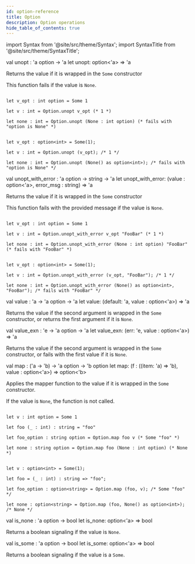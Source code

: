 ```yaml
---
id: option-reference
title: Option
description: Option operations
hide_table_of_contents: true
---
```


import Syntax from '@site/src/theme/Syntax';
import SyntaxTitle from '@site/src/theme/SyntaxTitle';

<SyntaxTitle syntax="cameligo">
val unopt : 'a option -> 'a
</SyntaxTitle>

<SyntaxTitle syntax="jsligo">
let unopt: option&lt;'a&gt; => 'a
</SyntaxTitle>

Returns the value if it is wrapped in the `Some` constructor

This function fails if the value is `None`.

<Syntax syntax="cameligo">

```cameligo group=option_unopt

let v_opt : int option = Some 1

let v : int = Option.unopt v_opt (* 1 *)

let none : int = Option.unopt (None : int option) (* fails with "option is None" *)

```

</Syntax>

<Syntax syntax="jsligo">

```jsligo group=option_unopt

let v_opt : option<int> = Some(1);

let v : int = Option.unopt (v_opt); /* 1 */

let none : int = Option.unopt (None() as option<int>); /* fails with "option is None" */

```

</Syntax>

<SyntaxTitle syntax="cameligo">
val unopt_with_error : 'a option -> string -> 'a
</SyntaxTitle>

<SyntaxTitle syntax="jsligo">
let unopt_with_error: (value : option&lt;'a&gt;, error_msg : string) => 'a
</SyntaxTitle>

Returns the value if it is wrapped in the `Some` constructor

This function fails with the provided message if the value is `None`.

<Syntax syntax="cameligo">

```cameligo group=option_unopt_with_error

let v_opt : int option = Some 1

let v : int = Option.unopt_with_error v_opt "FooBar" (* 1 *)

let none : int = Option.unopt_with_error (None : int option) "FooBar" (* fails with "FooBar" *)

```

</Syntax>

<Syntax syntax="jsligo">

```jsligo group=option_unopt_with_error

let v_opt : option<int> = Some(1);

let v : int = Option.unopt_with_error (v_opt, "FooBar"); /* 1 */

let none : int = Option.unopt_with_error (None() as option<int>, "FooBar"); /* fails with "FooBar" */

```

</Syntax>

<SyntaxTitle syntax="cameligo">
val value : 'a -> 'a option -> 'a
</SyntaxTitle>

<SyntaxTitle syntax="jsligo">
let value: (default: 'a, value : option&lt;'a&gt;) => 'a
</SyntaxTitle>

Returns the value if the second argument is wrapped in the `Some` constructor, or returns the first argument if it is `None`.

<SyntaxTitle syntax="cameligo">
val value_exn : 'e -> 'a option -> 'a
</SyntaxTitle>

<SyntaxTitle syntax="jsligo">
let value_exn: (err: 'e, value : option&lt;'a&gt;) => 'a
</SyntaxTitle>

Returns the value if the second argument is wrapped in the `Some` constructor, or fails with the first value if it is `None`.


<SyntaxTitle syntax="cameligo">
val map : ('a -> 'b) -> 'a option -> 'b option
</SyntaxTitle>

<SyntaxTitle syntax="jsligo">
let map: (f : ((item: 'a) => 'b), value : option&lt;'a&gt;) => option&lt;'b&gt;
</SyntaxTitle>

Applies the mapper function to the value if it is wrapped in the `Some` constructor.

If the value is `None`, the function is not called.

<Syntax syntax="cameligo">

```cameligo group=option_map

let v : int option = Some 1

let foo (_ : int) : string = "foo"

let foo_option : string option = Option.map foo v (* Some "foo" *)

let none : string option = Option.map foo (None : int option) (* None *)

```

</Syntax>

<Syntax syntax="jsligo">

```jsligo group=option_map

let v : option<int> = Some(1);

let foo = (_ : int) : string => "foo";

let foo_option : option<string> = Option.map (foo, v); /* Some "foo" */

let none : option<string> = Option.map (foo, None() as option<int>); /* None */

```

</Syntax>

<SyntaxTitle syntax="cameligo">
val is_none : 'a option -> bool
</SyntaxTitle>

<SyntaxTitle syntax="jsligo">
let is_none: option&lt;'a&gt; => bool
</SyntaxTitle>

Returns a boolean signaling if the value is `None`.

<SyntaxTitle syntax="cameligo">
val is_some : 'a option -> bool
</SyntaxTitle>

<SyntaxTitle syntax="jsligo">
let is_some: option&lt;'a&gt; => bool
</SyntaxTitle>

Returns a boolean signaling if the value is a `Some`.

